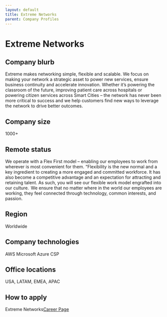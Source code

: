 ```yaml
---
layout: default
title: Extreme Networks
parent: Company Profiles
---
```


# Extreme Networks

## Company blurb

Extreme makes networking simple, flexible and scalable. We focus on making your network a strategic asset to power new services, ensure business continuity and accelerate innovation. Whether it’s powering the classroom of the future, improving patient care across hospitals or powering citizen services across Smart Cities – the network has never been more critical to success and we help customers find new ways to leverage the network to drive better outcomes.

## Company size

1000+

## Remote status

We operate with a Flex First model – enabling our employees to work from wherever is most convenient for them. “Flexibility is the new normal and a key ingredient to creating a more engaged and committed workforce. It has also become a competitive advantage and an expectation for attracting and retaining talent. As such, you will see our flexible work model engrafted into our culture.  We ensure that no matter where in the world our employees are working, they feel connected through technology, common interests, and passion. 

## Region

Worldwide

## Company technologies

AWS
Microsoft Azure
CSP

## Office locations

USA, LATAM, EMEA, APAC


## How to apply
Extreme Networks[Career Page](https://www.extremenetworks.com/about-extreme-networks/career/)